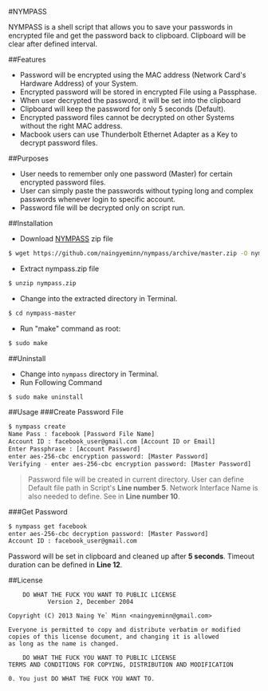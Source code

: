 #NYMPASS

NYMPASS is a shell script that allows you to save your passwords in encrypted file and get the password back to clipboard. Clipboard will be clear after defined interval.

##Features
* Password will be encrypted using the MAC address (Network Card's Hardware Address) of your System.
* Encrypted password will be stored in encrypted File using a Passphase.
* When user decrypted the password, it will be set into the clipboard
* Clipboard will keep the password for only 5 seconds (Default).
* Encrypted password files cannot be decrypted on other Systems without the right MAC address.
* Macbook users can use Thunderbolt Ethernet Adapter as a Key to decrypt password files.

##Purposes
* User needs to remember only one password (Master) for certain encrypted password files.
* User can simply paste the passwords without typing long and complex passwords whenever login to specific account.
* Password file will be decrypted only on script run.

##Installation

* Download [NYMPASS](https://github.com/naingyeminn/nympass/archive/master.zip) zip file

```sh
$ wget https://github.com/naingyeminn/nympass/archive/master.zip -O nympass.zip
```

* Extract nympass.zip file

```sh
$ unzip nympass.zip
```

* Change into the extracted directory in Terminal.

```sh
$ cd nympass-master
```

* Run "make" command as root:

```sh
$ sudo make
```

##Uninstall

* Change into `nympass` directory in Terminal.
* Run Following Command

```sh
$ sudo make uninstall
```

##Usage
###Create Password File

```sh
$ nympass create
Name Pass : facebook [Password File Name]
Account ID : facebook_user@gmail.com [Account ID or Email]
Enter Passphrase : [Account Password]
enter aes-256-cbc encryption password: [Master Password]
Verifying - enter aes-256-cbc encryption password: [Master Password]
```

> Password file will be created in current directory. User can define Default file path in Script's **Line number 5**. Network Interface Name is also needed to define. See in **Line number 10**.

###Get Password

```sh
$ nympass get facebook
enter aes-256-cbc decryption password: [Master Password]
Account ID : facebook_user@gmail.com
```

Password will be set in clipboard and cleaned up after **5 seconds**. Timeout duration can be defined in **Line 12**.

##License

		DO WHAT THE FUCK YOU WANT TO PUBLIC LICENSE
			   Version 2, December 2004

	Copyright (C) 2013 Naing Ye` Minn <naingyeminn@gmail.com>

	Everyone is permitted to copy and distribute verbatim or modified 
	copies of this license document, and changing it is allowed 
	as long as the name is changed.

		DO WHAT THE FUCK YOU WANT TO PUBLIC LICENSE
	TERMS AND CONDITIONS FOR COPYING, DISTRIBUTION AND MODIFICATION

	0. You just DO WHAT THE FUCK YOU WANT TO.
